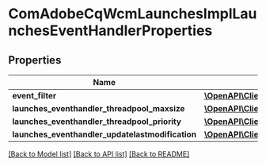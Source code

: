# ComAdobeCqWcmLaunchesImplLaunchesEventHandlerProperties

## Properties
Name | Type | Description | Notes
------------ | ------------- | ------------- | -------------
**event_filter** | [**\OpenAPI\Client\Model\ConfigNodePropertyString**](ConfigNodePropertyString.md) |  | [optional] 
**launches_eventhandler_threadpool_maxsize** | [**\OpenAPI\Client\Model\ConfigNodePropertyInteger**](ConfigNodePropertyInteger.md) |  | [optional] 
**launches_eventhandler_threadpool_priority** | [**\OpenAPI\Client\Model\ConfigNodePropertyDropDown**](ConfigNodePropertyDropDown.md) |  | [optional] 
**launches_eventhandler_updatelastmodification** | [**\OpenAPI\Client\Model\ConfigNodePropertyBoolean**](ConfigNodePropertyBoolean.md) |  | [optional] 

[[Back to Model list]](../README.md#documentation-for-models) [[Back to API list]](../README.md#documentation-for-api-endpoints) [[Back to README]](../README.md)


